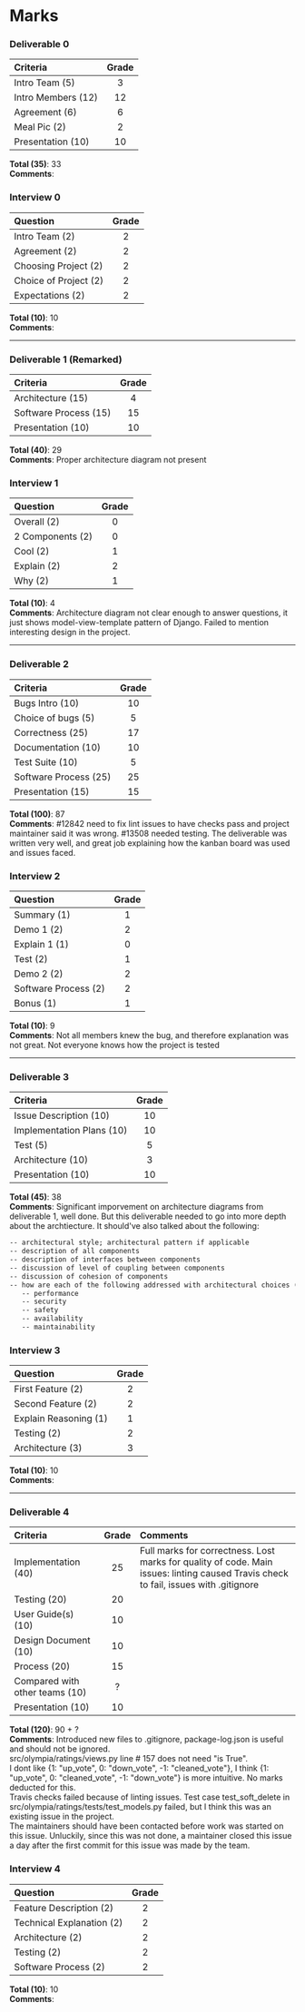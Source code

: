 # Marks

### Deliverable 0

| Criteria | Grade |
| :------- | :-----: |
| Intro Team (5) | 3 | 
| Intro Members (12) | 12 |  
| Agreement (6) | 6 |  
| Meal Pic (2) | 2 |  
| Presentation (10) | 10 | 

**Total (35)**: 33  
**Comments**:  

### Interview 0

| Question | Grade |
| :------- | :-----: |
| Intro Team (2) | 2  |
| Agreement (2) | 2 |
| Choosing Project (2) | 2 |  
| Choice of Project (2) | 2 |  
| Expectations (2) | 2 |  

**Total (10)**: 10  
**Comments**:  

----------------

### Deliverable 1 (Remarked)

| Criteria | Grade |
| :------- | :-----: |
| Architecture (15) | 4 |  
| Software Process (15) | 15 |  
| Presentation (10) | 10 |  

**Total (40)**: 29  
**Comments**:  Proper architecture diagram not present  

### Interview 1

| Question | Grade |
| :------- | :-----: |
| Overall (2) | 0 |  
| 2 Components (2) | 0 |  
| Cool (2) | 1 |  
| Explain (2) | 2 |  
| Why (2) | 1 |  

**Total (10)**: 4  
**Comments**: Architecture diagram not clear enough to answer questions, it just shows model-view-template pattern of Django. Failed to mention interesting design in the project.    

-----------------

### Deliverable 2

| Criteria | Grade |
| :------- | :-----: |
| Bugs Intro (10) | 10 |  
| Choice of bugs (5) | 5 |  
| Correctness (25) | 17 |  
| Documentation (10) | 10 |
| Test Suite (10) | 5 | 
| Software Process (25) | 25 |
| Presentation (15) | 15 |

**Total (100)**: 87  
**Comments**: #12842 need to fix lint issues to have checks pass and project maintainer said it was wrong. #13508 needed testing. The deliverable was written very well, and great job explaining how the kanban board was used and issues faced.  

### Interview 2

| Question | Grade |
| :------- | :-----: |
| Summary (1) | 1 |  
| Demo 1 (2) | 2 |  
| Explain 1 (1) | 0 |  
| Test (2) | 1 |  
| Demo 2 (2) | 2 |  
| Software Process (2) | 2 | 
| Bonus (1) | 1 |

**Total (10)**: 9   
**Comments**: Not all members knew the bug, and therefore explanation was not great. Not everyone knows how the project is tested  

-----------------

### Deliverable 3

| Criteria | Grade |
| :------- | :-----: |
| Issue Description (10) | 10 |  
| Implementation Plans (10) | 10 |  
| Test (5) | 5 |  
| Architecture (10) | 3 |
| Presentation (10) | 10 |  

**Total (45)**: 38   
**Comments**: Significant imporvement on architecture diagrams from deliverable 1, well done. But this deliverable needed to go into more depth about the archtiecture. It should've also talked about the following:

```txt
-- architectural style; architectural pattern if applicable
-- description of all components
-- description of interfaces between components
-- discussion of level of coupling between components
-- discussion of cohesion of components
-- how are each of the following addressed with architectural choices (if applicable)
   -- performance
   -- security
   -- safety
   -- availability
   -- maintainability
```

### Interview 3

| Question | Grade |
| :------- | :-----: |
| First Feature (2) | 2 |  
| Second Feature (2) | 2 |  
| Explain Reasoning (1) | 1 |  
| Testing (2) | 2 |  
| Architecture (3) | 3 |  

**Total (10)**: 10   
**Comments**:   

-----------------

### Deliverable 4

| Criteria | Grade | Comments
| :------- | :-----: | :------ | 
| Implementation (40) | 25 | Full marks for correctness. Lost marks for quality of code. Main issues: linting caused Travis check to fail, issues with .gitignore |   
| Testing (20) | 20 | | 
| User Guide(s) (10) | 10 | |  
| Design Document (10) | 10 | | 
| Process (20) | 15 |  | 
| Compared with other teams (10) | ? | |   
| Presentation (10) | 10 |  |

**Total (120)**: 90 + ?      
**Comments**: Introduced new files to .gitignore, package-log.json is useful and should not be ignored.  
src/olympia/ratings/views.py line # 157 does not need "is True".   
I dont like {1: "up_vote", 0: "down_vote", -1: "cleaned_vote"}, I think {1: "up_vote", 0: "cleaned_vote", -1: "down_vote"} is more intuitive. No marks deducted for this.   
Travis checks failed because of linting issues. Test case test_soft_delete in src/olympia/ratings/tests/test_models.py failed, but I think this was an existing issue in the project.    
The maintainers should have been contacted before work was started on this issue. Unluckily, since this was not done, a maintainer closed this issue a day after the first commit for this issue was made by the team.     


### Interview 4

| Question | Grade |
| :------- | :-----: |
| Feature Description (2) | 2 |  
| Technical Explanation (2) | 2 |  
| Architecture (2) | 2 |  
| Testing (2) | 2 |  
| Software Process (2) | 2 |  

**Total (10)**: 10   
**Comments**:   

